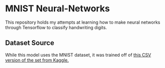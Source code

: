 # MNIST Neural-Networks
This repository holds my attempts at learning how to make neural networks through Tensorflow to classify handwriting digits.

## Dataset Source
While this model uses the MNIST dataset, it was trained off of [this CSV version of the set from Kaggle.](https://www.kaggle.com/oddrationale/mnist-in-csv)
